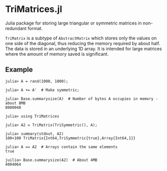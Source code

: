 # TriMatrices.jl

Julia package for storing large triangular or symmetric matrices in non-redundant format.

`TriMatrix` is a subtype of `AbstractMatrix` which stores only the values on one side of the
diagonal, thus reducing the memory required by about half.
The data is stored in an underlying 1D array.
It is intended for large matrices where the amount of memory saved is significant.


## Example

```julia-repl
julia> A = rand(1000, 1000);

julia> A += A'  # Make symmetric;

julia> Base.summarysize(A)  # Number of bytes A occupies in memory - about 8MB
8000040

julia> using TriMatrices

julia> A2 = TriMatrix(TriSymmetric(), A);

julia> summary(stdout, A2)
100×100 TriMatrix{Int64,TriSymmetric{true},Array{Int64,1}}

julia> A == A2  # Arrays contain the same elements
true

juilia> Base.summarysize(A2)  # About 4MB
4004064
```
